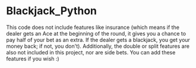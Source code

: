 # Blackjack_Python

This code does not include features like insurance (which means if the dealer gets an Ace at the beginning of the round, it gives you a chance to pay half of your bet as an extra. If the dealer gets a blackjack, you get your money back; if not, you don't). Additionally, the double or split features are also not included in this project, nor are side bets. You can add these features if you wish :)
